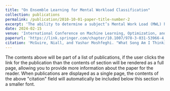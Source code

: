 ```yaml
---
title: "On Ensemble Learning for Mental Workload Classification"
collection: publications
permalink: /publication/2010-10-01-paper-title-number-2
excerpt: 'The ability to determine a subject’s Mental Work Load (MWL) has a wide range of significant applications within modern working environments. In recent years, techniques such as Electroencephalography (EEG) have come to the forefront of MWL monitoring by extracting signals from the brain that correlate strongly to the workload of a subject. To effectively classify the MWL of a subject via their EEG data, prior works have employed machine and deep learning models. These studies have primarily utilised single-learner models to perform MWL classification. However, given the significance of accurately detecting a subject’s MWL for use in practical applications, steps should be taken to assess how we can increase the accuracy of these systems so that they are robust enough for use in real-world scenarios. Therefore, in this study, we investigate if the use of state-of-the-art ensemble learning strategies can improve performance over individual models. As such, we apply Bagging and Stacking ensemble techniques to the STEW dataset to classify “low”, “medium”, and “high” workload levels using EEG data. We also explore how different model compositions impact performance by modifying the type and quantity of models within each ensemble. The results from this study highlight that ensemble networks are capable of improving upon the accuracy of all their individual learner counterparts whilst reducing the variance of predictions, with our highest scoring model being a stacking BLSTM consisting of 8 learners, which achieved a classification accuracy of 97%.'
date: 2024-02-15
venue: 'International Conference on Machine Learning, Optimization, and Data Science'
paperurl: 'https://link.springer.com/chapter/10.1007/978-3-031-53966-4_27'
citation: 'McGuire, Niall, and Yashar Moshfeghi. "What Song Am I Thinking Of?." International Conference on Machine Learning, Optimization, and Data Science. 2023.'
---
```


The contents above will be part of a list of publications, if the user clicks the link for the publication than the contents of section will be rendered as a full page, allowing you to provide more information about the paper for the reader. When publications are displayed as a single page, the contents of the above "citation" field will automatically be included below this section in a smaller font.